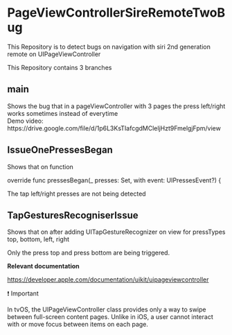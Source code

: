 # PageViewControllerSireRemoteTwoBug
This Repository is to detect bugs on navigation with siri 2nd generation remote on UIPageViewController


This Repository contains 3 branches 

<h2><b>main</b></h2>
Shows the bug that in a pageViewController with 3 pages the press left/right works sometimes instead of everytime <br>
Demo video: https://drive.google.com/file/d/1p6L3KsTIafcgdMCleljHzt9FmelgjFpm/view

<h2><b>IssueOnePressesBegan</b></h2>
Shows that on function 
 
override func pressesBegan(_ presses: Set<UIPress>, with event: UIPressesEvent?) {

The tap left/right presses are not being detected


<h2><b>TapGesturesRecogniserIssue</b></h2>
Shows that on after adding UITapGestureRecognizer on view for pressTypes <br>
top, bottom, left, right

Only the press top and press bottom are being triggered.


 <b> Relevant documentation </b>

https://developer.apple.com/documentation/uikit/uipageviewcontroller

❗️ 
Important

In tvOS, the UIPageViewController class provides only a way to swipe between full-screen content pages. Unlike in iOS, a user cannot interact with or move focus between items on each page.
